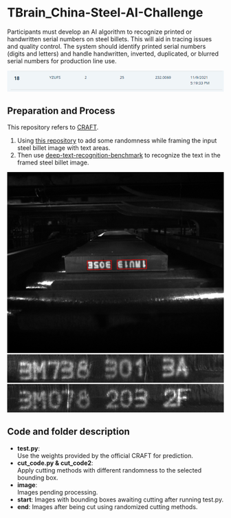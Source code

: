 # TBrain_China-Steel-AI-Challenge
Participants must develop an AI algorithm to recognize printed or handwritten serial numbers on steel billets. This will aid in tracing issues and quality control. The system should identify printed serial numbers (digits and letters) and handle handwritten, inverted, duplicated, or blurred serial numbers for production line use.  

![show1 Image](data/show1.PNG)

## Preparation and Process

This repository refers to [CRAFT](https://github.com/clovaai/CRAFT-pytorch).
1. Using [this repository](https://github.com/Depth-Semantic-Aware-Image-Generation/TBrain_China-Steel-AI-Challenge) to add some randomness while framing the input steel billet image with text areas.
2. Then use [deep-text-recognition-benchmark](https://github.com/clovaai/deep-text-recognition-benchmark) to recognize the text in the framed steel billet image.

![show4 Image](data/show4.jpg)
![show2 Image](data/show2.jpg)
![show3 Image](data/show3.jpg)

## Code and folder description

- **test.py**:  
  Use the weights provided by the official CRAFT for prediction.
- **cut_code.py & cut_code2**:  
  Apply cutting methods with different randomness to the selected bounding box.
- **image**:  
  Images pending processing.
- **start**:
  Images with bounding boxes awaiting cutting after running test.py.  
- **end**:
  Images after being cut using randomized cutting methods.